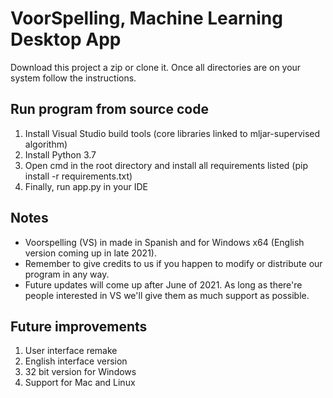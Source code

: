 # VoorSpelling, Machine Learning Desktop App

Download this project a zip or clone it. Once all directories are on your system follow the instructions.

## Run program from source code

1. Install Visual Studio build tools (core libraries linked to mljar-supervised algorithm)
2. Install Python 3.7
3. Open cmd in the root directory and install all requirements listed (pip install -r requirements.txt)
4. Finally, run app.py in your IDE

## Notes

- Voorspelling (VS) in made in Spanish and for Windows x64 (English version coming up in late 2021).
- Remember to give credits to us if you happen to modify or distribute our program in any way.
- Future updates will come up after June of 2021. As long as there're people interested in VS we'll give them as much support as possible.

## Future improvements

1. User interface remake
2. English interface version
3. 32 bit version for Windows
4. Support for Mac and Linux